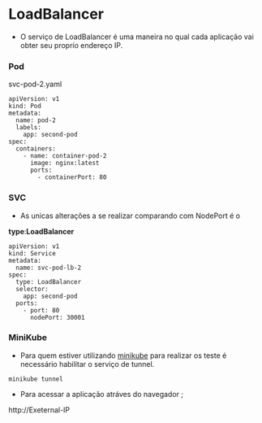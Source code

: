 # LoadBalancer 

- O serviço de LoadBalancer é uma maneira no qual cada aplicação vai obter seu proprío 
endereço IP.

### Pod

svc-pod-2.yaml

```
apiVersion: v1
kind: Pod
metadata: 
  name: pod-2
  labels:
    app: second-pod
spec:
  containers:
    - name: container-pod-2
      image: nginx:latest
      ports: 
        - containerPort: 80
```
### SVC

- As unicas alterações a se realizar comparando com NodePort é o 

**type**:**LoadBalancer** 

```
apiVersion: v1
kind: Service 
metadata:
  name: svc-pod-lb-2
spec:
  type: LoadBalancer
  selector:
    app: second-pod
  ports:
    - port: 80
      nodePort: 30001
```

### MiniKube 
 

 - Para quem estiver utilizando [minikube](https://minikube.sigs.k8s.io/docs/handbook/accessing/) para realizar os teste é necessário 
 habilitar o serviço de tunnel.

 ```
minikube tunnel

 ```

 - Para acessar a aplicação atráves do navegador ;

 http://Exeternal-IP